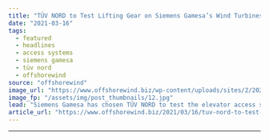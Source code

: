 ```yaml
---
title: "TÜV NORD to Test Lifting Gear on Siemens Gamesa’s Wind Turbines Offshore Germany"
date: "2021-03-16"
tags: 
  - featured
  - headlines
  - access systems
  - siemens gamesa
  - tüv nord
  - offshorewind
source: "offshorewind"
image_url: "https://www.offshorewind.biz/wp-content/uploads/sites/2/2021/03/TUV_NORD_Offshore_.jpg"
image_fp: "/assets/img/post_thumbnails/12.jpg"
lead: "Siemens Gamesa has chosen TÜV NORD to test the elevator access systems and cranes"
article_url: "https://www.offshorewind.biz/2021/03/16/tuv-nord-to-test-lifting-gear-on-siemens-gamesas-wind-turbines-offshore-germany/"
---
```


---
